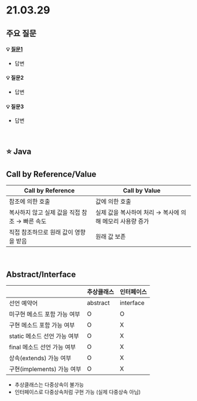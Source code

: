 # 21.03.29

## 주요 질문

#### 💡 [질문1](#개념1)
   * 답변
   
#### 💡 질문2
   * 답변
   
#### 💡 질문3
   * 답변

<br/>

## ⭐ Java

## Call by Reference/Value
|**Call by Reference**|**Call by Value**|
|-|-|
|참조에 의한 호출|값에 의한 호출|
|복사하지 않고 실제 값을 직접 참조 → 빠른 속도|실제 값을 복사하여 처리 → 복사에 의해 메모리 사용량 증가|
|직접 참조하므로 원래 값이 영향을 받음|원래 값 보존|

<br>

## Abstract/Interface
||**추상클래스**|**인터페이스**|
|-|-|-|
|선언 예약어|abstract|interface|
|미구현 메소드 포함 가능 여부|O|O|
|구현 메소드 포함 가능 여부|O|X|
|static 메소드 선언 가능 여부|O|X|
|final 메소드 선언 가능 여부|O|X|
|상속(extends) 가능 여부|O|X|
|구현(implements) 가능 여부|O|X|

* 추상클래스는 다중상속이 불가능
* 인터페이스로 다중상속처럼 구현 가능 (실제 다중상속 아님)


